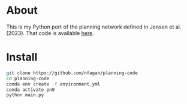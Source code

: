 # About

This is my Python port of the planning network defined in Jensen et al. (2023). That code is available [here](https://github.com/KrisJensen/planning_code).

# Install

```sh
git clone https://github.com/nfagan/planning-code
cd planning-code
conda env create -f environment.yml
conda activate pn0
python main.py
```

